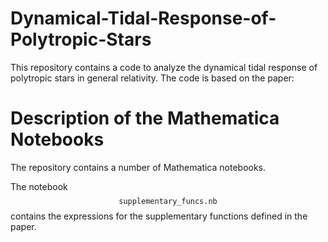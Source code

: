 # Dynamical-Tidal-Response-of-Polytropic-Stars

This repository contains a code to analyze the dynamical tidal response of polytropic stars in general relativity.
The code is based on the paper:

# Description of the Mathematica Notebooks

The repository contains a number of Mathematica notebooks.

The notebook $$\texttt{supplementary\_funcs.nb}$$ contains the expressions for the supplementary functions defined in the paper.
